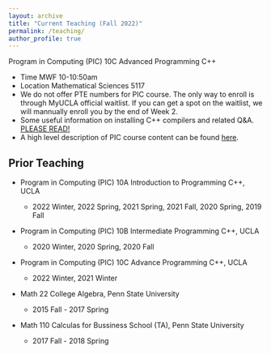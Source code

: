 ```yaml
---
layout: archive
title: "Current Teaching (Fall 2022)"
permalink: /teaching/
author_profile: true
---
```

Program in Computing (PIC) 10C Advanced Programming C++
* Time MWF 10-10:50am
* Location Mathematical Sciences 5117
* We do not offer PTE numbers for PIC course. The only way to enroll is through MyUCLA official waitlist. If you can get a spot on the waitlist, we will mannually enroll you by the end of Week 2.
* Some useful information on installing C++ compilers and related Q&A. </u> [PLEASE READ!](../_teaching/compilers.md)
* A high level description of PIC course content can be found [here](https://ww3.math.ucla.edu/courses/). 


<!-- Program in Computing (PIC) 10A Introduction to Programming C++
* Time MWF 10-10:50am
* Location Mathematical Sciences 5200

We are expecting to have a fully in-person quarter. Most of class activities, including both the midterm and final exams, will take place in-person. 
* The tentative schedule of this quarter can be found [here](../files/schedule_10a_2022spring.pdf). 
* The syllabus can be found [here](../files/syllabus_10a_2022spring.pdf). 
* <u> 
-->

Prior Teaching
---
* Program in Computing (PIC) 10A Introduction to Programming C++, UCLA
  * 2022 Winter, 2022 Spring, 2021 Spring, 2021 Fall, 2020 Spring, 2019 Fall
  
* Program in Computing (PIC) 10B Intermediate Programming C++, UCLA
  * 2020 Winter, 2020 Spring, 2020 Fall

* Program in Computing (PIC) 10C Advance Programming C++, UCLA
  * 2022 Winter, 2021 Winter

* Math 22 College Algebra, Penn State University
  * 2015 Fall - 2017 Spring

* Math 110 Calculas for Bussiness School (TA), Penn State University
  * 2017 Fall - 2018 Spring
